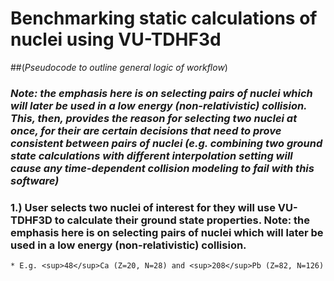 # **Benchmarking static calculations of nuclei using VU-TDHF3d**

##(_Pseudocode to outline general logic of workflow_)

### _Note: the emphasis here is on selecting pairs of nuclei which will later be used in a low energy (non-relativistic) collision.  This, then, provides the reason for selecting two nuclei at once, for their are certain decisions that need to prove consistent between pairs of nuclei (e.g. combining two ground state calculations with different interpolation setting will cause any time-dependent collision modeling to fail with this software)_

### 1.) User selects two nuclei of interest for they will use VU-TDHF3D to calculate their ground state properties.  Note: the emphasis here is on selecting pairs of nuclei which will later be used in a low energy (non-relativistic) collision. 
    * E.g. <sup>48</sup>Ca (Z=20, N=28) and <sup>208</sup>Pb (Z=82, N=126)